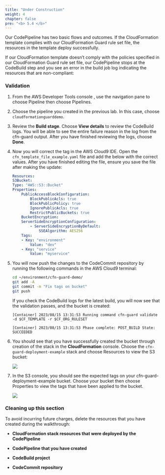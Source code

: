 ```yaml
---
title: "Under Construction"
weight: 4
chapter: false
pre: "<b> 5.4 </b>"
---
```


Our CodePipeline has two basic flows and outcomes. If the CloudFormation template complies with our CloudFormation Guard rule set file, the resources in the template deploy successfully.

If our CloudFormation template doesn’t comply with the policies specified in our CloudFormation Guard rule set file, our CodePipeline stops at the CodeBuild step and you see an error in the build job log indicating the resources that are non-compliant:

### Validation

1. From the AWS Developer Tools console , use the navigation pane to choose Pipeline then choose Pipelines.

1. Choose the pipeline you created in the previous lab. In this case, choose `cloudformationguarddemo`.

1. Review the **Build stage**. Choose **View details** to review the CodeBuild logs. You will be able to see the entire failure reason in the log from the cfn-guard output. After you have finished reviewing the logs, choose **Done**.

1. Now you will correct the tag in the AWS Cloud9 IDE. Open the `cfn_template_file_example.yaml` file and add the below with the correct values. After you have finished editing the file, ensure you save the file after making the update:

    ```yaml
    Resources:
    S3Bucket:
    Type: "AWS::S3::Bucket"
    Properties:
        PublicAccessBlockConfiguration:
            BlockPublicAcls: true
            BlockPublicPolicy: true
            IgnorePublicAcls: true
            RestrictPublicBuckets: true
        BucketEncryption:
        ServerSideEncryptionConfiguration:
            - ServerSideEncryptionByDefault:
                SSEAlgorithm: AES256
        Tags:
        - Key: "environment"
            Value: "dev"
        - Key: "service"
            Value: "myservice"
    ```

1. You will now push the changes to the CodeCommit repository by running the following commands in the AWS Cloud9 terminal:

    ```bash
    cd ~/environment/cfn-guard-demo/
    git add -A
    git commit -m "Fix tags on bucket"
    git push 
    ```
    If you check the CodeBuild logs for the latest build, you will now see that the validation passes, and the bucket is created:

    ```
    [Container] 2023/08/15 13:31:53 Running command cfn-guard validate -d $CF_TEMPLATE -r $CF_ORG_RULESET

    [Container] 2023/08/15 13:31:53 Phase complete: POST_BUILD State: SUCCEEDED
    ```

1. You should see that you have successfully created the bucket through creation of the stack in the **CloudFormation** console. Choose the `cfn-guard-deployment-example` stack and choose Resources to view the S3 bucket:

    ![](../../images/5/4/001.png)

7. In the S3 console, you should see the expected tags on your cfn-guard-deployment-example bucket. Choose your bucket then choose Properties to view the tags that have been applied to the bucket.

    ![](../../images/5/4/002.png)

### Cleaning up this section

To avoid incurring future charges, delete the resources that you have created during the walkthrough:

- **CloudFormation stack resources that were deployed by the CodePipeline**

- **CodePipeline that you have created**

- **CodeBuild project**

- **CodeCommit repository**